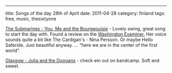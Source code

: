 ---
title: Songs of the day 28th of April
date: 2011-04-28
category: finland
tags: free, music, thesixtyone

[The Submarines - You, Me and the Bourgeouisie](﻿﻿http://www.thesixtyone.com/s/fm3BH5MkXn4/ "on t61") - Lovely swing, great song to start the day with. Found a review on the [Washington Examiner.](http://washingtonexaminer.com/entertainment/2011/04/submarines-bring-high-energy-live-show-new-album-black-cat "review") Her voice sounds quite a bit like The Cardigan's - Nina Persson. Or maybe Hello Saferide. Just beautiful anyway. ... "here we are in the center of the first world".

[Glasgow - Julia and the Doogans](http://juliaandthedoogans.bandcamp.com/ "on bandcamp") - check em out on bandcamp. Soft and sweet.
